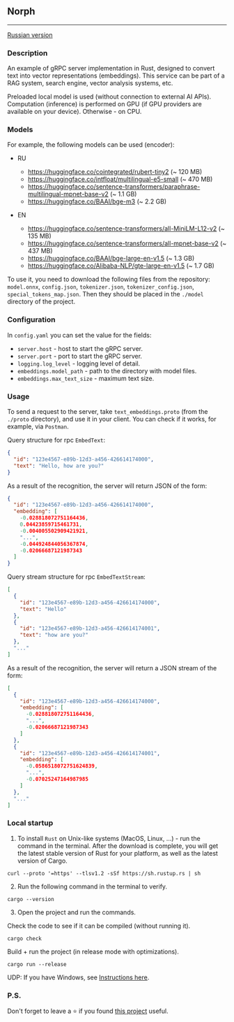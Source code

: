 ## Norph

---

[Russian version](https://github.com/Ave-Sergeev/Norph/blob/main/README.ru.md)

### Description

An example of gRPC server implementation in Rust, designed to convert text into vector representations (embeddings).
This service can be part of a RAG system, search engine, vector analysis systems, etc.

Preloaded local model is used (without connection to external AI APIs).
Computation (inference) is performed on GPU (if GPU providers are available on your device). Otherwise - on CPU.

### Models

For example, the following models can be used (encoder):

- RU
  - https://huggingface.co/cointegrated/rubert-tiny2 (~ 120 MB)
  - https://huggingface.co/intfloat/multilingual-e5-small (~ 470 MB)
  - https://huggingface.co/sentence-transformers/paraphrase-multilingual-mpnet-base-v2 (~ 1.1 GB)
  - https://huggingface.co/BAAI/bge-m3 (~ 2.2 GB)

- EN
  - https://huggingface.co/sentence-transformers/all-MiniLM-L12-v2 (~ 135 MB)
  - https://huggingface.co/sentence-transformers/all-mpnet-base-v2 (~ 437 MB)
  - https://huggingface.co/BAAI/bge-large-en-v1.5 (~ 1.3 GB)
  - https://huggingface.co/Alibaba-NLP/gte-large-en-v1.5 (~ 1.7 GB)

To use it, you need to download the following files from the repository: `model.onnx`, `config.json`, `tokenizer.json`, `tokenizer_config.json`, `special_tokens_map.json`.
Then they should be placed in the `./model` directory of the project.

### Configuration

In `config.yaml` you can set the value for the fields:

- `server.host` - host to start the gRPC server.
- `server.port` - port to start the gRPC server.
- `logging.log_level` - logging level of detail.
- `embeddings.model_path` - path to the directory with model files.
- `embeddings.max_text_size` - maximum text size.

### Usage

To send a request to the server, take `text_embeddings.proto` (from the `./proto` directory), and use it in your client.
You can check if it works, for example, via `Postman`.

Query structure for rpc `EmbedText`:

```Json
{
  "id": "123e4567-e89b-12d3-a456-426614174000",
  "text": "Hello, how are you?"
}
```

As a result of the recognition, the server will return JSON of the form:

```Json
{
  "id": "123e4567-e89b-12d3-a456-426614174000",
  "embedding": [
    -0.028818072751164436,
    0.04423859715461731,
    -0.004005502909421921,
    "...",
    -0.044924844056367874,
    -0.02066687121987343
  ]
}
```

Query stream structure for rpc `EmbedTextStream`:

```Json
[
  {
    "id": "123e4567-e89b-12d3-a456-426614174000",
    "text": "Hello"
  },
  {
    "id": "123e4567-e89b-12d3-a456-426614174001",
    "text": "how are you?"
  },
  "..."
]
```

As a result of the recognition, the server will return a JSON stream of the form:

```Json
[
  {
    "id": "123e4567-e89b-12d3-a456-426614174000",
    "embedding": [
      -0.028818072751164436,
      "...",
      -0.02066687121987343
    ]
  },
  {
    "id": "123e4567-e89b-12d3-a456-426614174001",
    "embedding": [
      -0.0586518072751624839,
      "...",
      -0.07025247164987985
    ]
  },
  "..."
]
```

### Local startup

1) To install `Rust` on Unix-like systems (MacOS, Linux, ...) - run the command in the terminal.
   After the download is complete, you will get the latest stable version of Rust for your platform, as well as the latest version of Cargo.

```shell
curl --proto '=https' --tlsv1.2 -sSf https://sh.rustup.rs | sh
```

2) Run the following command in the terminal to verify.

```shell
cargo --version
```

3) Open the project and run the commands.

Check the code to see if it can be compiled (without running it).
```shell
cargo check
```

Build + run the project (in release mode with optimizations).
```shell
cargo run --release
```

UDP: If you have Windows, see [Instructions here](https://forge.rust-lang.org/infra/other-installation-methods.html).

### P.S.

Don't forget to leave a ⭐ if you found [this project](https://github.com/Ave-Sergeev/Tictonix) useful.
